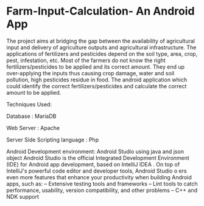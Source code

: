 # Farm-Input-Calculation- An Android App
The project aims at bridging the gap between the availability of agricultural input and delivery of agriculture outputs and agricultural infrastructure. The applications of fertilizers and pesticides depend on the soil type, area, crop, pest, infestation, etc. Most of the farmers do not know the right fertilizers/pesticides to be applied and its correct amount. They end up over-applying the inputs thus causing crop damage, water and soil pollution, high pesticides residue in food. The android application which could identify the correct fertilizers/pesticides and calculate the correct amount to be applied.


Techniques Used:

Database : MariaDB 

Web Server : Apache

Server Side Scripting language : Php

Android Development environment: Android Studio using java and json object Android Studio is the official Integrated Development Environment (IDE) for Android app development, based on IntelliJ IDEA . On top of IntelliJ's powerful code editor and developer tools, Android Studio o ers even more features that enhance your productivity when building Android apps, such as:
–	Extensive testing tools and frameworks
–	Lint tools to catch performance, usability, version compatibility, and other problems
–	C++ and NDK support
